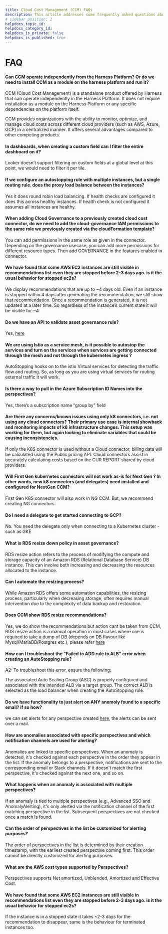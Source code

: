 ```yaml
---
title: Cloud Cost Management (CCM) FAQs
description: This article addresses some frequently asked questions about Harness Cloud Cost Management (CCM).
# sidebar_position: 2
helpdocs_topic_id: 
helpdocs_category_id: 
helpdocs_is_private: false
helpdocs_is_published: true
---
```

# FAQ

#### Can CCM operate independently from the Harness Platform? Or do we need to install CCM as a module on the harness platform and run it?
 
CCM (Cloud Cost Management) is a standalone product offered by Harness that can operate independently in the Harness Platform. It does not require installation as a module on the Harness Platform or any specific dependencies on the platform itself.
 
CCM provides organizations with the ability to monitor, optimize, and manage cloud costs across different cloud providers (such as AWS, Azure, GCP) in a centralized manner. It offers several advantages compared to other competing products.

#### In dashboards, when creating a custom field can I filter the entire dashboard on it? 

Looker doesn’t support filtering on custom fields at a global level at this point, we would need to filter it per tile.

#### If we configure an autostopping rule with multiple instances, but a single routing rule. does the proxy load balance between the instances?

Yes it does round robin load balancing. If health checks are configured it does this across healthy instances. If health check is not configured it assumes all instances are healthy.

#### When adding Cloud Governance to a previously created cloud cost connector, do we need to add the cloud-governance IAM permissions to the same role we previously created via the cloudFormation template?

You can add permissions in the same role as given in the connector. Depending on the governance usecase, you can add more permissions for different resource types.
Then add GOVERNANCE in the features enabled in connector.

#### We have found that some AWS EC2 instances are still visible in recommendations list even they are stopped before 2-3 days ago. is it the usual behavior for stopped ec2s?

We display recommendations that are up to ~4 days old. Even if an instance is stopped within 4 days after generating the recommendation, we still show that recommendation.
Once a recommendation is generated, it is not updated at a later time. So regardless of the instance’s current state it will be visible for ~4

#### Do we have an API to validate asset governance rule?

Yes, [here](https://apidocs.harness.io/tag/Rule#operation/ValidateRule)

#### We are using Istio as a service mesh, is it possible to autostop the services and turn on the services when services are getting connected through the mesh and not through the kubernetes ingress ?

AutoStopping hooks on to the istio Virtual services for detecting the traffic flow and routing. So, as long as you are using virtual services for routing external traffic it will work.

#### Is there a way to pull in the Azure Subscription ID Names into the perspectives?

Yes, there’s a subscription name “group by” field

#### Are there any concerns/known issues using only k8 connectors, i.e. not using any cloud connectors? Their primary use case is internal showback and monitoring impacts of k8 infrastructure changes. This setup was working for them, but again looking to eliminate variables that could be causing inconsistencies.

If only the K8S connector is used without a Cloud connector, billing data will be calculated using the Public pricing API. Cloud connectors assist in accurately calculating costs based on the CUR REPORT shared by cloud providers.

#### Will First Gen kubernetes connectors will not work as-is for Next Gen ? In other words, new k8 connectors (and delegates) need installed and configured for NextGen CCM?

First Gen K8S connector will also work in NG CCM. But, we recommend creating NG connectors.

#### Do I need a delegate to get started connecting to GCP? 

No. You need the delegate only when connecting to a Kubernetes cluster - such as GKE

#### What is RDS resize down policy in asset governance?

RDS resize action refers to the process of modifying the compute and storage capacity of an Amazon RDS (Relational Database Service) DB instance. This can involve both increasing and decreasing the resources allocated to the instance.

#### Can I automate the resizing process?

While Amazon RDS offers some automation capabilities, the resizing process, particularly when decreasing storage, often requires manual intervention due to the complexity of data backup and restoration.

#### Does CCM show RDS resize recommendations?

Yes, we do show the recommendations but action cant be taken from CCM, RDS resize action is a manual operation in most cases where one is required to take a dump of DB (depends on DB flavour like Mysql/MariaDB/Postgres etc.), please refer [here](https://repost.aws/knowledge-center/rds-db-storage-size)

#### How can I troubleshoot the "Failed to ADD rule to ALB" error when creating an AutoStopping rule?
A2: To troubleshoot this error, ensure the following:

The associated Auto Scaling Group (ASG) is properly configured and associated with the intended ALB via a target group.
The correct ALB is selected as the load balancer when creating the AutoStopping rule.

#### Do we have functionality to just alert on ANY anomoly found to a specific email? if so how?

we can set alerts for any perspective created [here](/docs/cloud-cost-management/use-ccm-cost-reporting/detect-cloud-cost-anomalies-with-ccm/#create-an-anomaly-alert-for-your-perspective), the alerts can be sent over a mail.

#### How are anomalies associated with specific perspectives and which notification channels are used for alerting?

Anomalies are linked to specific perspectives. When an anomaly is detected, it's checked against each perspective in the order they appear in the list. If the anomaly belongs to a perspective, notifications are sent to the corresponding email or Slack channels. If it doesn't match the first perspective, it's checked against the next one, and so on.

#### What happens when an anomaly is associated with multiple perspectives?

If an anomaly is tied to multiple perspectives (e.g., Advanced SSO and AnomalyAlerting), it's only alerted via the notification channel of the first matching perspective in the list. Subsequent perspectives are not checked once a match is found.

#### Can the order of perspectives in the list be customized for alerting purposes?

The order of perspectives in the list is determined by their creation timestamp, with the earliest created perspective coming first. This order cannot be directly customized for alerting purposes.

#### What are the AWS cost types supported by Perspectives?

Perspectives supports Net amortized, Unblended, Amortized and Effective Cost.

#### We have found that some AWS EC2 instances are still visible in recommendations list even they are stopped before 2-3 days ago. is it the usual behavior for stopped ec2s?

If the instance is in a stopped state it takes ~2-3 days for the recommendation to disappear, same is the behaviour for terminated instances too.